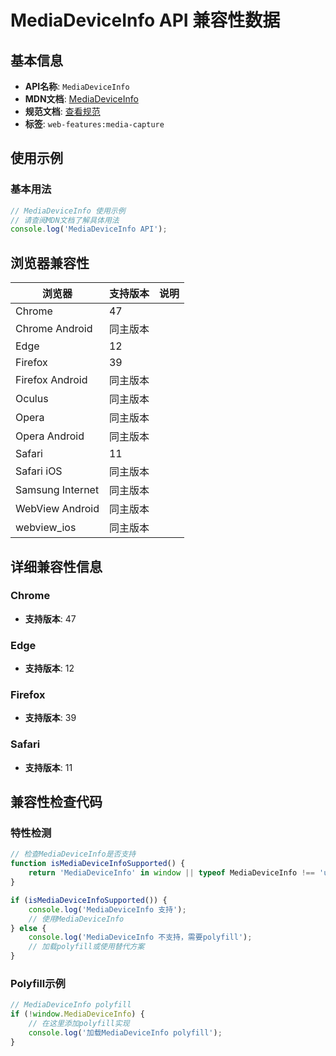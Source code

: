 # MediaDeviceInfo API 兼容性数据

## 基本信息

- **API名称**: `MediaDeviceInfo`
- **MDN文档**: [MediaDeviceInfo](https://developer.mozilla.org/docs/Web/API/MediaDeviceInfo)
- **规范文档**: [查看规范](https://w3c.github.io/mediacapture-main/#device-info)
- **标签**: `web-features:media-capture`

## 使用示例

### 基本用法

```javascript
// MediaDeviceInfo 使用示例
// 请查阅MDN文档了解具体用法
console.log('MediaDeviceInfo API');
```

## 浏览器兼容性

| 浏览器 | 支持版本 | 说明 |
|--------|----------|------|
| Chrome | 47 |  |
| Chrome Android | 同主版本 |  |
| Edge | 12 |  |
| Firefox | 39 |  |
| Firefox Android | 同主版本 |  |
| Oculus | 同主版本 |  |
| Opera | 同主版本 |  |
| Opera Android | 同主版本 |  |
| Safari | 11 |  |
| Safari iOS | 同主版本 |  |
| Samsung Internet | 同主版本 |  |
| WebView Android | 同主版本 |  |
| webview_ios | 同主版本 |  |

## 详细兼容性信息

### Chrome

- **支持版本**: 47

### Edge

- **支持版本**: 12

### Firefox

- **支持版本**: 39

### Safari

- **支持版本**: 11

## 兼容性检查代码

### 特性检测

```javascript
// 检查MediaDeviceInfo是否支持
function isMediaDeviceInfoSupported() {
    return 'MediaDeviceInfo' in window || typeof MediaDeviceInfo !== 'undefined';
}

if (isMediaDeviceInfoSupported()) {
    console.log('MediaDeviceInfo 支持');
    // 使用MediaDeviceInfo
} else {
    console.log('MediaDeviceInfo 不支持，需要polyfill');
    // 加载polyfill或使用替代方案
}
```

### Polyfill示例

```javascript
// MediaDeviceInfo polyfill
if (!window.MediaDeviceInfo) {
    // 在这里添加polyfill实现
    console.log('加载MediaDeviceInfo polyfill');
}
```

